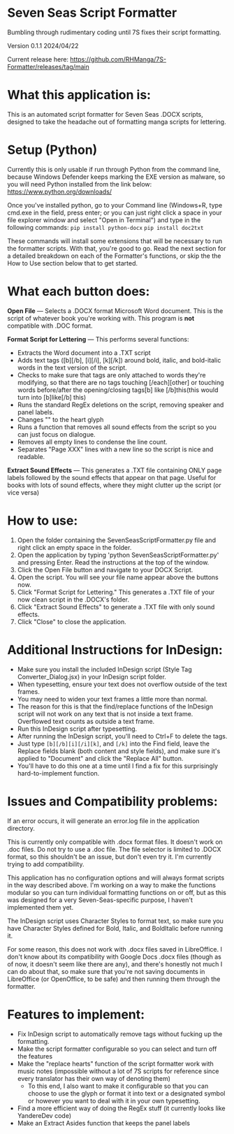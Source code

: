 # Seven Seas Script Formatter

Bumbling through rudimentary coding until 7S fixes their script formatting.

Version 0.1.1
2024/04/22

Current release here: https://github.com/RHManga/7S-Formatter/releases/tag/main

# What this application is: 
    
This is an automated script formatter for Seven Seas .DOCX scripts, designed to take the headache out of formatting manga scripts for lettering.

# Setup (Python)
	
Currently this is only usable if run through Python from the command line, because Windows Defender keeps marking the EXE version as malware, so you will need Python installed from the link below:
https://www.python.org/downloads/
	
Once you've installed python, go to your Command line (Windows+R, type cmd.exe in the field, press enter; or you can just right click a space in your file explorer window and select "Open in Terminal") and type in the following commands:
`pip install python-docx`
`pip install doc2txt`

These commands will install some extensions that will be necessary to run the formatter scripts. With that, you're good to go. Read the next section for a detailed breakdown on each of the Formatter's functions, or skip the the How to Use section below that to get started.

# What each button does:

**Open File** — Selects a .DOCX format Microsoft Word document. This is the script of whatever book you're working with. This program is **not** compatible with .DOC format.

**Format Script for Lettering** — This performs several functions:
        
 - Extracts the Word document into a .TXT script
 - Adds text tags ([b][/b], [i][/i], [k][/k]) around bold, italic, and bold-italic words in the text version of the script.
 - Checks to make sure that tags are only attached to words they're modifying, so that there are no tags touching [/each][other] or touching words before/after the opening/closing tags[b] like [/b]this(this would turn into [b]like[/b] this)
 - Runs the standard RegEx deletions on the script, removing speaker and panel labels.
 - Changes "<heart>" to the heart glyph
 - Runs a function that removes all sound effects from the script so you can just focus on dialogue.
 - Removes all empty lines to condense the line count.
 - Separates "Page XXX" lines with a new line so the script is nice and readable.

**Extract Sound Effects** — This generates a .TXT file containing ONLY page labels followed by the sound effects that appear on that page. Useful for books with lots of sound effects, where they might clutter up the script (or vice versa)

# How to use:

 1. Open the folder containing the SevenSeasScriptFormatter.py file and right click an empty space in the folder. 
 2. Open the application by typing 'python SevenSeasScriptFormatter.py' and pressing Enter. Read the instructions at the top of the window.
 3. Click the Open File button and navigate to your DOCX Script.
 4. Open the script. You will see your file name appear above the buttons now.
 5. Click "Format Script for Lettering." This generates a .TXT file of your now clean script in the .DOCX's folder.
 6. Click "Extract Sound Effects" to generate a .TXT file with only sound effects.
 7. Click "Close" to close the application.

# Additional Instructions for InDesign:

- Make sure you install the included InDesign script (Style Tag Converter_Dialog.jsx) in your InDesign script folder.
- When typesetting, ensure your text does not overflow outside of the text frames.
- You may need to widen your text frames a little more than normal.
- The reason for this is that the find/replace functions of the InDesign script will not work on any text that is not inside a text frame. Overflowed text counts as outside a text frame.
- Run this InDesign script after typesetting.
- After running the InDesign script, you'll need to Ctrl+F to delete the tags. 
- Just type `[b][/b][i][/i][k]`, and `[/k]` into the Find field, leave the Replace fields blank (both content and style fields), and make sure it's applied to "Document" and click the "Replace All" button.
- You'll have to do this one at a time until I find a fix for this surprisingly hard-to-implement function.

# Issues and Compatibility problems:

If an error occurs, it will generate an error.log file in the application directory.
	
This is currently only compatible with .docx format files. It doesn't work on .doc files. Do not try to use a .doc file. The file selector is limited to .DOCX format, so this shouldn't be an issue, but don't even try it. I'm currently trying to add compatibility.

This application has no configuration options and will always format scripts in the way described above. I'm working on a way to make the functions modular so you can turn individual formatting functions on or off, but as this was designed for a very Seven-Seas-specific purpose, I haven't implemented them yet.

The InDesign script uses Character Styles to format text, so make sure you have Character Styles defined for Bold, Italic, and BoldItalic before running it.
	
For some reason, this does not work with .docx files saved in LibreOffice. I don't know about its compatibility with Google Docs .docx files (though as of now, it doesn't seem like there are any), and there's honestly not much I can do about that, so make sure that you're not saving documents in LibreOffice (or OpenOffice, to be safe) and then running them through the formatter.
	
# Features to implement:
	
- Fix InDesign script to automatically remove tags without fucking up the formatting.
- Make the script formatter configurable so you can select and turn off the features
- Make the "replace hearts" function of the script formatter work with music notes (impossible without a lot of 7S scripts for reference since every translator has their own way of denoting them)
	- To this end, I also want to make it configurable so that you can choose to use the glyph or format it into text or a designated symbol or however you want to deal with it in your own typesetting.
- Find a more efficient way of doing the RegEx stuff (it currently looks like YandereDev code)
- Make an Extract Asides function that keeps the panel labels
